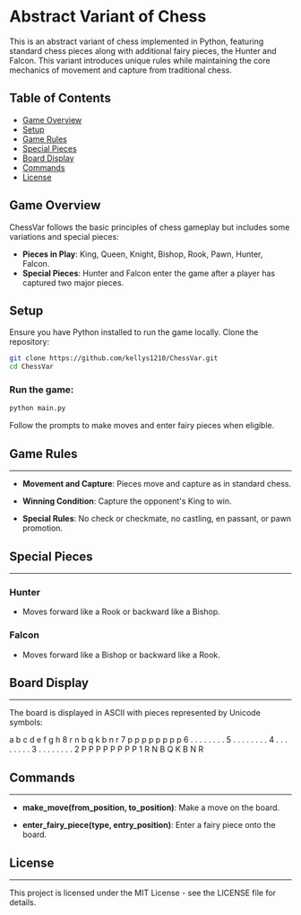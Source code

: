 # Abstract Variant of Chess

This is an abstract variant of chess implemented in Python, featuring standard chess pieces along with additional fairy pieces, the Hunter and Falcon. This variant introduces unique rules while maintaining the core mechanics of movement and capture from traditional chess.

## Table of Contents

- [Game Overview](#game-overview)
- [Setup](#setup)
- [Game Rules](#game-rules)
- [Special Pieces](#special-pieces)
- [Board Display](#board-display)
- [Commands](#commands)
- [License](#license)

## Game Overview

ChessVar follows the basic principles of chess gameplay but includes some variations and special pieces:

- **Pieces in Play**: King, Queen, Knight, Bishop, Rook, Pawn, Hunter, Falcon.
- **Special Pieces**: Hunter and Falcon enter the game after a player has captured two major pieces.

## Setup

Ensure you have Python installed to run the game locally. Clone the repository:

```bash
git clone https://github.com/kellys1210/ChessVar.git
cd ChessVar
```

### Run the game:

```bash
python main.py
```

Follow the prompts to make moves and enter fairy pieces when eligible.

## Game Rules
----------

*   **Movement and Capture**: Pieces move and capture as in standard chess.
    
*   **Winning Condition**: Capture the opponent's King to win.
    
*   **Special Rules**: No check or checkmate, no castling, en passant, or pawn promotion.
    

## Special Pieces
--------------

### Hunter

*   Moves forward like a Rook or backward like a Bishop.
    

### Falcon

*   Moves forward like a Bishop or backward like a Rook.
    

## Board Display
-------------

The board is displayed in ASCII with pieces represented by Unicode symbols:

  a b c d e f g h
8 r n b q k b n r 
7 p p p p p p p p 
6 . . . . . . . . 
5 . . . . . . . . 
4 . . . . . . . . 
3 . . . . . . . . 
2 P P P P P P P P 
1 R N B Q K B N R 


## Commands
--------

*   **make\_move(from\_position, to\_position)**: Make a move on the board.
    
*   **enter\_fairy\_piece(type, entry\_position)**: Enter a fairy piece onto the board.

## License
-------

This project is licensed under the MIT License - see the LICENSE file for details.

